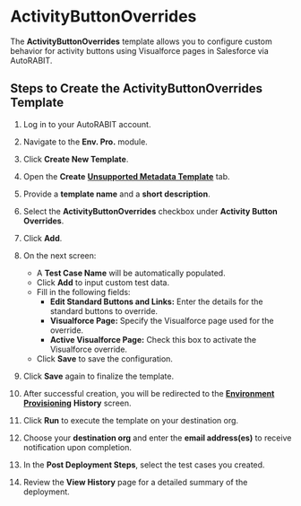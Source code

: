 # ActivityButtonOverrides

The **ActivityButtonOverrides** template allows you to configure custom behavior for activity buttons using Visualforce pages in Salesforce via AutoRABIT.

## Steps to Create the ActivityButtonOverrides Template

1. Log in to your AutoRABIT account.
2. Navigate to the **Env. Pro.** module.
3. Click **Create New Template**.
4. Open the **Create** [**Unsupported Metadata Template**](./) tab.
5. Provide a **template name** and a **short description**.
6. Select the **ActivityButtonOverrides** checkbox under **Activity Button Overrides**.
7. Click **Add**.

8. On the next screen:
   - A **Test Case Name** will be automatically populated.
   - Click **Add** to input custom test data.
   - Fill in the following fields:
     - **Edit Standard Buttons and Links:** Enter the details for the standard buttons to override.
     - **Visualforce Page:** Specify the Visualforce page used for the override.
     - **Active Visualforce Page:** Check this box to activate the Visualforce override.
   - Click **Save** to save the configuration.

9. Click **Save** again to finalize the template.

10. After successful creation, you will be redirected to the [**Environment Provisioning**](../) **History** screen.
11. Click **Run** to execute the template on your destination org.
12. Choose your **destination org** and enter the **email address(es)** to receive notification upon completion.
13. In the **Post Deployment Steps**, select the test cases you created.
14. Review the **View History** page for a detailed summary of the deployment.
